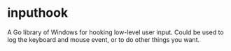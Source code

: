 # inputhook
A Go library of Windows for hooking low-level user input. Could be used to log the keyboard and mouse event, or to do other things you want.
